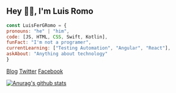 ## Hey 👋🏻, I'm Luis Romo

```js
const LuisFerGRomo = {
pronouns: "he" | "him",
code: [JS, HTML, CSS, Swift, Kotlin],
funFact: "I'm not a programer",
currentLearning: ["Testing Automation", "Angular", "React"],
askAbout: "Anything about technology"
}
````
<i class="fas fa-blog" aria-hidden="true"></i>
[Blog](https://www.notion.so/luisfergromo/Home-ed575e8a309d4a2ca8d2a03ea5fb36f6)
<i class="fab fa-twitter" aria-hidden="true"></i>
[Twitter](https://www.twitter.com/luisfergromo)
<i class="fab fa-facebook" aria-hidden="true"></i>
[Facebook](https://fb.me/LuisFerGRomoMx)

[![Anurag's github stats](https://github-readme-stats.vercel.app/api?username=luisfergromo)]()

<!--
**luisfergromo/luisfergromo** is a ✨ _special_ ✨ repository because its `README.md` (this file) appears on your GitHub profile.

Here are some ideas to get you started:

- 🔭 I’m currently working on ...
- 🌱 I’m currently learning Angular, 
- 👯 I’m looking to collaborate on ...
- 🤔 I’m looking for help with ...
- 💬 Ask me about Any tecnological topic, i could know about it.
- 📫 How to reach me: ...
- 😄 Pronouns: ...
- ⚡ Fun fact: ...
-->
